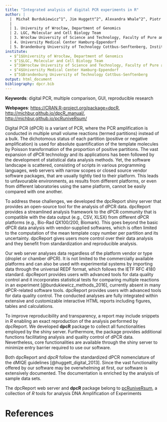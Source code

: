 ```yaml
---
title: "Integrated analysis of digital PCR experiments in R"
author: |
  |  Michał Burdukiewicz^1^, Jim Huggett^2^, Alexandra Whale^2^, Piotr Sobczyk^3^, Paweł Mackiewicz^1^, Andrej-Nikolai Spiess^4^, Peter Schierack^5^ and Stefan Rödiger^5^
  |
  | 1. University of Wrocław, Department of Genomics
  | 2. LGC, Molecular and Cell Biology Team
  | 3. Wrocław University of Science and Technology, Faculty of Pure and Applied Mathematics
  | 4. University Medical Center Hamburg-Eppendorf
  | 5. Brandenburg University of Technology Cottbus-Senftenberg, Institute of Biotechnology
institute: 
  - $^1$University of Wrocław, Department of Genomics
  - $^1$LGC, Molecular and Cell Biology Team
  - $^3$Wrocław University of Science and Technology, Faculty of Pure and Applied Mathematics
  - $^4$University Medical Center Hamburg-Eppendorf
  - $^5$Brandenburg University of Technology Cottbus-Senftenberg
output: html_document
bibliography: dpcr.bib
---
```

  
**Keywords**: digital PCR, multiple comparison, GUI, reproducible research

**Webpages**: https://CRAN.R-project.org/package=dpcR, http://michbur.github.io/dpcR_manual/, http://michbur.github.io/pcRuniveRsum/

Digital PCR (dPCR) is a variant of PCR, where the PCR amplification is conducted in multiple small volume reactions (termed partitions) instead of a bulk. The dichotomous status of each partition (positive or  negative amplification) is used for absolute quantification of the template molecules by Poisson transformation of the proportion of positive partitions. The vast expansion of dPCR technology and its applications has been followed by the development of statistical data analysis methods. Yet, the software landscape is scattered, consisting of scripts in various programming languages, web servers with narrow scopes or closed source vendor software packages, that are usually tightly tied to their platform. This leads to unfavourable environments, as results from different platforms, or even from different laboratories using the same platform, cannot be easily compared with one another.

To address these challenges, we developed the dpcReport shiny server that provides an open-source tool for the analysis of dPCR data. dpcReport provides a streamlined analysis framework to the dPCR community that is compatible with the data output (e.g., CSV, XLSX) from different dPCR platforms (e.g., Bio-Rad QX100/200, Biomark). This goes beyond the basic dPCR data analysis with vendor-supplied softwares, which is often limited to the computation of the mean template copy number per partition and its uncertainty. dpcReport gives users more control over their data analysis and they benefit from standardization and reproducible analysis.

Our web server analyses data regardless of the platform vendor or type (droplet or chamber dPCR). It is not limited to the commercially available platforms and can also be used with experimental systems by importing data through the universal REDF format, which follows the IETF RFC 4180 standard. dpcReport provides users with advanced tools for data quality control and it incorporates statistical tests for comparing multiple reactions in an experiment [@burdukiewicz_methods_2016], currently absent in many dPCR-related software tools. dpcReport provides users with advanced tools for data quality control. The conducted analyses are fully integrated within extensive and customizable interactive HTML reports including figures, tables and calculations. 

To improve reproducibility and transparency, a report may include snippets in *R* enabling an exact reproduction of the analysis performed by dpcReport. We developed **dpcR** package to collect all functionalities employed by the shiny server. Furthermore, the package provides additional functions facilitating analysis and quality control of dPCR data. Nevertheless, core functionalities are available through the shiny server to minimize entry barrier required to use our software.

Both dpcReport and *dpcR* follow the standardized dPCR nomenclature of the dMIQE guidelines [@huggett_digital_2013]. Since the vast functionality offered by our software may be overwhelming at first, our software is extensively documented. The documentation is enriched by the analysis of sample data sets.

The dpcReport web server and **dpcR** package belong to [pcRuniveRsum](http://michbur.github.io/pcRuniveRsum/), a collection of *R* tools for analysis DNA Amplification of Experiments

# References
